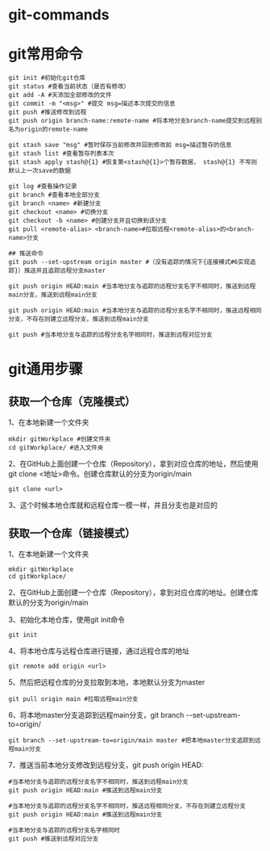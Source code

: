 # git-commands

# git常用命令
```shell
git init #初始化git仓库
git status #查看当前状态（是否有修改）
git add -A #天添加全部修改的文件
git commit -m "<msg>" #提交 msg=描述本次提交的信息
git push #推送修改到远程
git push origin branch-name:remote-name #将本地分支branch-name提交到远程别名为origin的remote-name

git stash save "msg" #暂时保存当前修改并回到修改前 msg=描述暂存的信息
git stash list #查看暂存列表本次
git stash apply stash@{1} #恢复第<stash@{1}>个暂存数据， stash@{1} 不写则默认上一次save的数据

git log #查看操作记录
git branch #查看本地全部分支
git branch <name> #新建分支
git checkout <name> #切换分支
git checkout -b <name> #创建分支并且切换到该分支
git pull <remote-alias> <branch-name>#拉取远程<remote-alias>的<branch-name>分支

## 推送命令
git push --set-upstream origin master #（没有追踪的情况下{连接模式#6实现追踪}）推送并且追踪远程分支master

git push origin HEAD:main #当本地分支与追踪的远程分支名字不相同时，推送到远程main分支，推送到远程main分支

git push origin HEAD:main #当本地分支与追踪的远程分支名字不相同时，推送远程相同分支，不存在则建立远程分支，推送到远程main分支

git push #当本地分支与追踪的远程分支名字相同时，推送到远程对应分支
```

# git通用步骤

## 获取一个仓库（克隆模式）

1、在本地新建一个文件夹

```shell
mkdir gitWorkplace #创建文件夹
cd gitWorkplace/ #进入文件夹
```

2、在GitHub上面创建一个仓库（Repository），拿到对应仓库的地址，然后使用git clone <地址>命令。创建仓库默认的分支为origin/main

```shell
git clone <url>
```

3、这个时候本地仓库就和远程仓库一模一样，并且分支也是对应的

## 获取一个仓库（链接模式）

1、在本地新建一个文件夹

```shell
mkdir gitWorkplace
cd gitWorkplace/
```
2、在GitHub上面创建一个仓库（Repository），拿到对应仓库的地址。创建仓库默认的分支为origin/main

3、初始化本地仓库，使用git init命令

```shell
git init
```

4、将本地仓库与远程仓库进行链接，通过远程仓库的地址

```shell
git remote add origin <url>
```

5、然后把远程仓库的分支拉取到本地，本地默认分支为master

```shell
git pull origin main #拉取远程main分支
```

6、将本地master分支追踪到远程main分支，git branch --set-upstream-to=origin/<remote-branch-name> <local-branch-name>

```shell
git branch --set-upstream-to=origin/main master #把本地master分支追踪到远程main分支
```


7、推送当前本地分支修改到远程分支，git push origin HEAD:<remote-branch-name>

```shell
#当本地分支与追踪的远程分支名字不相同时，推送到远程main分支
git push origin HEAD:main #推送到远程main分支

#当本地分支与追踪的远程分支名字不相同时，推送远程相同分支，不存在则建立远程分支
git push origin HEAD:main #推送到远程main分支

#当本地分支与追踪的远程分支名字相同时
git push #推送到远程对应分支
```








